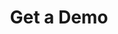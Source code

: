 ---
layout: form
title: Get a Demo
description: "Help patients visualize how your services can benefit them. Before and After photos on your practice website allows current and prospective patients to see your work and what you can do for them."
meta_image: "/img/meta/dl.jpg"
nofollow: true
permalink: "/get-a-demo"
page_class:
- class: form-page
headline: Get A Demo
text: See firsthand how DoctorLogic can help you optimize your practice’s website, increase testimonials and online reviews, and increase your online presence with relevant content.
form:
  template: forms/demo-form.html
  handler: https://marketing.doctorlogic.com/l/772793/2019-07-01/6zj
img_src: "/img/form-pages/imac-vip.png"
---